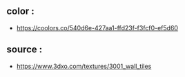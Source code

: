 ## color : 
- https://coolors.co/540d6e-427aa1-ffd23f-f3fcf0-ef5d60

## source : 
- https://www.3dxo.com/textures/3001_wall_tiles